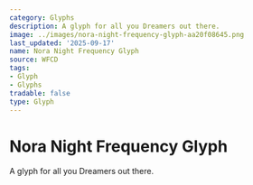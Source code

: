 ```yaml
---
category: Glyphs
description: A glyph for all you Dreamers out there.
image: ../images/nora-night-frequency-glyph-aa20f08645.png
last_updated: '2025-09-17'
name: Nora Night Frequency Glyph
source: WFCD
tags:
- Glyph
- Glyphs
tradable: false
type: Glyph
---
```


# Nora Night Frequency Glyph

A glyph for all you Dreamers out there.

